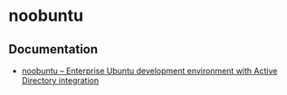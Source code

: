 # noobuntu

## Documentation

* [noobuntu – Enterprise Ubuntu development environment with Active Directory integration](https://noobient.com/2019/10/11/noobuntu-enterprise-ubuntu-development-environment-with-active-directory-integration/)
